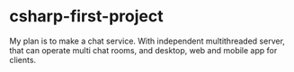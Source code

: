 # csharp-first-project
My plan is to make a chat service. With independent multithreaded server, that can operate multi chat rooms, and desktop, web and mobile app for clients.
